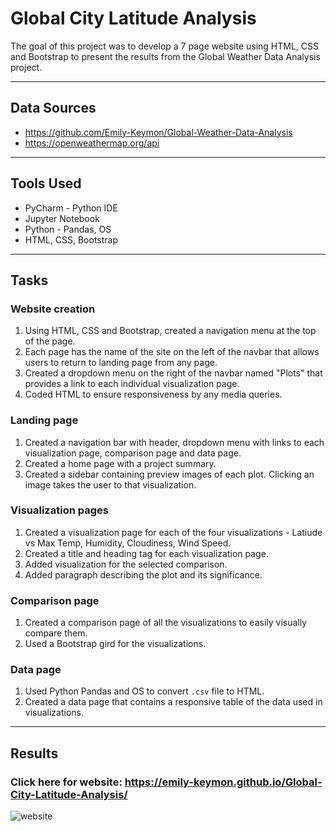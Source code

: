 # Global City Latitude Analysis
The goal of this project was to develop a 7 page website using HTML, CSS and Bootstrap to present the results from the Global Weather Data Analysis project.  

---
## Data Sources
*  https://github.com/Emily-Keymon/Global-Weather-Data-Analysis
*  https://openweathermap.org/api

---
## Tools Used
* PyCharm - Python IDE
* Jupyter Notebook
* Python - Pandas, OS
* HTML, CSS, Bootstrap

---
## Tasks
### Website creation
1.  Using HTML, CSS and Bootstrap, created a navigation menu at the top of the page.
2.  Each page has the name of the site on the left of the navbar that allows users to return to landing page from any page.
3.  Created a dropdown menu on the right of the navbar named "Plots" that provides a link to each individual visualization page.
4.  Coded HTML to ensure responsiveness by any media queries.

### Landing page
1.  Created a navigation bar with header, dropdown menu with links to each visualization page, comparison page and data page.
2.  Created a home page with a project summary.
3.  Created a sidebar containing preview images of each plot.  Clicking an image takes the user to that visualization.

### Visualization pages
1.  Created a visualization page for each of the four visualizations - Latiude vs Max Temp, Humidity, Cloudiness, Wind Speed.
2.  Created a title and heading tag for each visualization page.
3.  Added visualization for the selected comparison.
4.  Added paragraph describing the plot and its significance.

### Comparison page
1.  Created a comparison page of all the visualizations to easily visually compare them.
2.  Used a Bootstrap gird for the visualizations.

### Data page
1.  Used Python Pandas and OS to convert `.csv` file to HTML.
2.  Created a data page that contains a responsive table of the data used in visualizations.

---
## Results
### Click here for website:  https://emily-keymon.github.io/Global-City-Latitude-Analysis/
![website](https://user-images.githubusercontent.com/64673015/102019773-e38d0700-3d3a-11eb-978f-166b10f9d334.PNG)




